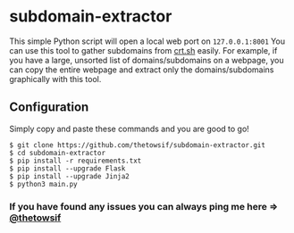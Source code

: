 # subdomain-extractor
This simple Python script will open a local web port on `127.0.0.1:8001` You can use this tool to gather subdomains from [crt.sh](https://crt.sh/) easily. For example, if you have a large, unsorted list of domains/subdomains on a webpage, you can copy the entire webpage and extract only the domains/subdomains graphically with this tool.

## Configuration
Simply copy and paste these commands and you are good to go!
```
$ git clone https://github.com/thetowsif/subdomain-extractor.git
$ cd subdomain-extractor
$ pip install -r requirements.txt
$ pip install --upgrade Flask
$ pip install --upgrade Jinja2
$ python3 main.py
```

### If you have found any issues you can always ping me here => [@thetowsif](https://twitter.com/thet0wsif) 

